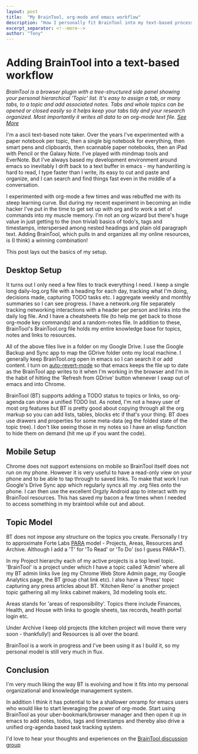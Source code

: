 ```yaml
---
layout: post
title:  "My BrainTool, org-mode and emacs workflow"
description: "How I personally fit BrainTool into my text-based process."
excerpt_separator: <!--more-->
author: "Tony"
---
```



# Adding BrainTool into a text-based workflow

_BrainTool is a browser plugin with a tree-structured side panel showing your personal hierarchical 'Topic' list. It's easy to assign a tab, or many tabs, to a topic and add associated notes. Tabs and whole topics can be opened or closed easily so it helps keep your tabs tidy and your research organized. Most importantly it writes all data to an org-mode text file. [See More](/overview)_

I'm a ascii text-based note taker. Over the years I've experimented with a paper notebook per topic, then a single big notebook for everything, then smart pens and clipboards, then scannable paper notebooks, then an iPad with Pencil or the Galaxy Note. I've played with mindmap tools and EverNote. But I've always based my development environment around emacs so inevitably I drift back to a text buffer in emacs - my handwriting is hard to read, I type faster than I write, its easy to cut and paste and organize, and I can search and find things fast even in the middle of a conversation.
<!--more-->

I experimented with org-mode a few times and was rebuffed me with its steep learning curve. But during my recent experiment in becoming an indie hacker I've put in the time to get set up with org and to work a set of commands into my muscle memory. I'm not an org wizard but there's huge value in just getting to the (non trivial) basics of todo's, tags and timestamps, interspersed among nested headings and plain old paragraph text. Adding BrainTool, which pulls in and organizes all my online resources, is (I think) a winning combination!

This post lays out the basics of my setup.

## Desktop Setup

It turns out I only need a few files to track everything I need. I keep a single long daily-log.org file with a heading for each day, tracking what I'm doing, decisions made, capturing TODO tasks etc. I aggregate weekly and monthly summaries so I can see progress. I have a network.org file separately tracking networking interactions with a header per person and links into the daily log file. And I have a cheatsheets file (to help me get back to those org-mode key commands) and a random-notes file. In addition to these, BrainTool's BrainTool.org file holds my entire knowledge base for topics, notes and links to resources.

All of the above files live in a folder on my Google Drive. I use the Google Backup and Sync app to map the GDrive folder onto my local machine.  I generally keep BrainTool.org open in emacs so I can search it or add content. I turn on [auto-revert-mode](https://www.gnu.org/software/emacs/manual/html_node/emacs/Auto-Revert.html) so that emacs keeps the file up to date as the BrainTool app writes to it when I'm working in the browser and I'm in the habit of hitting the 'Refresh from GDrive' button whenever I swap out of emacs and into Chrome.

BrainTool (BT) supports adding a TODO status to topics or links, so org-agenda can show a unified TODO list. As noted, I'm not a heavy user of most org features but BT is pretty good about copying through all the org markup so you can add lists, tables, blocks etc if that's your thing. BT does use drawers and properties for some meta-data (eg the folded state of the topic tree). I don't like seeing those in my notes so I have an elisp function to hide them on demand (hit me up if you want the code).

## Mobile Setup

Chrome does not support extensions on mobile so BrainTool itself does not run on my phone. However it is very useful to have a read-only view on your phone and to be able to tap through to saved links. To make that work I run Google's Drive Sync app which regularly syncs all my .org files onto the phone. I can then use the excellent Orgzly Android app to interact with my BrainTool resources. This has saved my bacon a few times when I needed to access something in my braintool while out and about.

## Topic Model

BT does not impose any structure on the topics you create. Personally I try to approximate Forte Labs [PARA](https://fortelabs.co/blog/para/) model - Projects, Areas, Resources and Archive. Although I add a 'T' for 'To Read' or 'To Do' (so I guess PARA+T).

In my Project hierarchy each of my active projects is a top level topic. 'BrainTool' is a project under which I have a topic called 'Admin' where all my BT admin links live (eg my Chrome Web Store Admin page, my Google Analytics page, the BT group chat link etc). I also have a 'Press' topic capturing any press articles about BT. 'Kitchen Reno' is another project topic gathering all my links cabinet makers, 3d modeling tools etc.

Areas stands for 'areas of responsibility'. Topics there include Finances, Health, and House with links to google sheets, tax records, health portal login etc.

Under Archive I keep old projects (the kitchen project will move there very soon - thankfully!) and Resources is all over the board.

BrainTool is a work in progress and I've been using it as I build it, so my personal model is still very much in flux. 

## Conclusion

I'm very much liking the way BT is evolving and how it fits into my personal organizational and knowledge management system.

In addition I think it has potential to be a shallower onramp for emacs users who would like to start leveraging the power of org-mode. Start using BrainTool as your uber-bookmark/browser manager and then open it up in emacs to add notes, todos, tags and timestamps and thereby also drive a unified org-agenda based task tracking system.

I'd love to hear your thoughts and experiences on the [BrainTool discussion group](https://groups.google.com/u/0/g/braintool-discussion)
